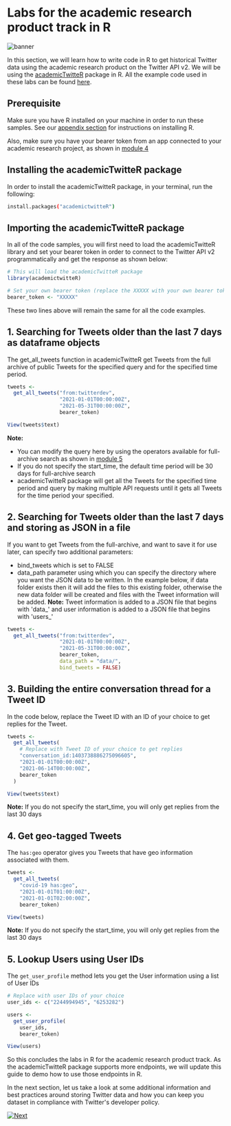 # Labs for the academic research product track in R

![banner](../assets/banner.png)

In this section, we will learn how to write code in R to get historical Twitter data using the academic research product on the Twitter API v2. We will be using the [academicTwitteR](https://cran.r-project.org/web/packages/academictwitteR/index.html) package in R. All the example code used in these labs can be found [here](../labs-code/r/academic-research-product-track).

## Prerequisite

Make sure you have R installed on your machine in order to run these samples. See our [appendix section](./0-appendix.md) for instructions on installing R.

Also, make sure you have your bearer token from an app connected to your academic research project, as shown in [module 4](./4-getting-your-keys-and-token.md)

## Installing the academicTwitteR package

In order to install the academicTwitteR package, in your terminal, run the following:

```bash
install.packages("academictwitteR")
```

## Importing the academicTwitteR package

In all of the code samples, you will first need to load the academicTwitteR library and set your bearer token in order to connect to the Twitter API v2 programmatically and get the response as shown below:

```R
# This will load the academicTwitteR package
library(academictwitteR)

# Set your own bearer token (replace the XXXXX with your own bearer token)
bearer_token <- "XXXXX"
```

These two lines above will remain the same for all the code examples.

## 1. Searching for Tweets older than the last 7 days as dataframe objects

The get_all_tweets function in academicTwitteR get Tweets from the full archive of public Tweets for the specified query and for the specified time period.

```R
tweets <-
  get_all_tweets("from:twitterdev",
                 "2021-01-01T00:00:00Z",
                 "2021-05-31T00:00:00Z",
                 bearer_token)

View(tweets$text)
```

**Note:**

- You can modify the query here by using the operators available for full-archive search as shown in [module 5](./5-how-to-write-search-queries.md)
- If you do not specify the start_time, the default time period will be 30 days for full-archive search
- academicTwitteR package will get all the Tweets for the specified time period and query by making multiple API requests until it gets all Tweets for the time period your specified.

## 2. Searching for Tweets older than the last 7 days and storing as JSON in a file

If you want to get Tweets from the full-archive, and want to save it for use later, can specify two additional parameters:

- bind_tweets which is set to FALSE
- data_path parameter using which you can specify the directory where you want the JSON data to be written. In the example below, if data folder exists then it will add the files to this existing folder, otherwise the new data folder will be created and files with the Tweet information will be added. **Note:** Tweet information is added to a JSON file that begins with 'data_' and user information is added to a JSON file that begins with 'users_'

```R
tweets <-
  get_all_tweets("from:twitterdev",
                 "2021-01-01T00:00:00Z",
                 "2021-05-31T00:00:00Z",
                 bearer_token,
                 data_path = "data/",
                 bind_tweets = FALSE)
```

## 3. Building the entire conversation thread for a Tweet ID

In the code below, replace the Tweet ID with an ID of your choice to get replies for the Tweet.

```R
tweets <-
  get_all_tweets(
    # Replace with Tweet ID of your choice to get replies
    "conversation_id:1403738886275096605",
    "2021-01-01T00:00:00Z",
    "2021-06-14T00:00:00Z",
    bearer_token
  )

View(tweets$text)
```

**Note:** If you do not specify the start_time, you will only get replies from the last 30 days

## 4. Get geo-tagged Tweets

The `has:geo` operator gives you Tweets that have geo information associated with them.

```R
tweets <-
  get_all_tweets(
    "covid-19 has:geo",
    "2021-01-01T01:00:00Z",
    "2021-01-01T02:00:00Z",
    bearer_token)

View(tweets)
```

**Note:** If you do not specify the start_time, you will only get replies from the last 30 days

## 5. Lookup Users using User IDs

The `get_user_profile` method lets you get the User information using a list of User IDs

```R
# Replace with user IDs of your choice
user_ids <- c("2244994945", "6253282")

users <-
  get_user_profile(
    user_ids,
    bearer_token)

View(users)
```

So this concludes the labs in R for the academic research product track. As the academicTwitteR package supports more endpoints, we will update this guide to demo how to use those endpoints in R.

In the next section, let us take a look at some additional information and best practices around storing Twitter data and how you can keep you dataset in compliance with Twitter's developer policy.

[![Next](../assets/next.png)](../modules/7-storage-and-compliance.md)
